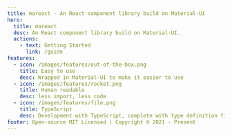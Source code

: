 ```yaml
---
title: mareact - An React component library build on Material-UI
hero:
  title: mareact
  desc: An React component library build on Material-UI.
  actions:
    - text: Getting Started
      link: /guide
features:
  - icon: /images/features/out-of-the-box.png
    title: Easy to use
    desc: Wrapped in Material-UI to make it easier to use
  - icon: /images/features/rocket.png
    title: Human readable
    desc: less import, less code
  - icon: /images/features/file.png
    title: TypeScript
    desc: Development with TypeScript, complete with type definition files
footer: Open-source MIT Licensed | Copyright © 2021 - Present
---
```

